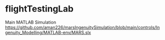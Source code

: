 # flightTestingLab
 
Main MATLAB Simulation
https://github.com/aman226/marsIngenuitySimulation/blob/main/controls/Ingenuity_Modelling/MATLAB-env/MARS.slx 
